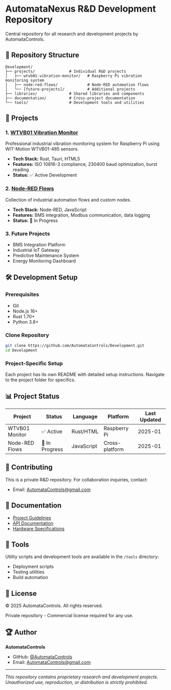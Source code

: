 # AutomataNexus R&D Development Repository

Central repository for all research and development projects by AutomataControls.

## 🚀 Repository Structure

```
Development/
├── projects/               # Individual R&D projects
│   ├── wtvb01-vibration-monitor/   # Raspberry Pi vibration monitoring system
│   ├── node-red-flows/             # Node-RED automation flows
│   └── [future-projects]/          # Additional projects
├── libraries/              # Shared libraries and components
├── documentation/          # Cross-project documentation
└── tools/                  # Development tools and utilities
```

## 📁 Projects

### 1. [WTVB01 Vibration Monitor](./projects/wtvb01-vibration-monitor/)
Professional industrial vibration monitoring system for Raspberry Pi using WIT-Motion WTVB01-485 sensors.
- **Tech Stack:** Rust, Tauri, HTML5
- **Features:** ISO 10816-3 compliance, 230400 baud optimization, burst reading
- **Status:** ✅ Active Development

### 2. [Node-RED Flows](./projects/node-red-flows/)
Collection of industrial automation flows and custom nodes.
- **Tech Stack:** Node-RED, JavaScript
- **Features:** BMS integration, Modbus communication, data logging
- **Status:** 🔄 In Progress

### 3. Future Projects
- BMS Integration Platform
- Industrial IoT Gateway
- Predictive Maintenance System
- Energy Monitoring Dashboard

## 🛠️ Development Setup

### Prerequisites
- Git
- Node.js 16+
- Rust 1.70+
- Python 3.8+

### Clone Repository
```bash
git clone https://github.com/AutomataControls/Development.git
cd Development
```

### Project-Specific Setup
Each project has its own README with detailed setup instructions. Navigate to the project folder for specifics.

## 📊 Project Status

| Project | Status | Language | Platform | Last Updated |
|---------|--------|----------|----------|--------------|
| WTVB01 Monitor | ✅ Active | Rust/HTML | Raspberry Pi | 2025-01 |
| Node-RED Flows | 🔄 In Progress | JavaScript | Cross-platform | 2025-01 |

## 🤝 Contributing

This is a private R&D repository. For collaboration inquiries, contact:
- Email: AutomataControls@gmail.com

## 📝 Documentation

- [Project Guidelines](./documentation/guidelines.md)
- [API Documentation](./documentation/api/)
- [Hardware Specifications](./documentation/hardware/)

## 🔧 Tools

Utility scripts and development tools are available in the `/tools` directory:
- Deployment scripts
- Testing utilities
- Build automation

## 📜 License

© 2025 AutomataControls. All rights reserved.

Private repository - Commercial license required for any use.

## 🏆 Author

**AutomataControls**
- GitHub: [@AutomataControls](https://github.com/AutomataControls)
- Email: AutomataControls@gmail.com

---

*This repository contains proprietary research and development projects. Unauthorized use, reproduction, or distribution is strictly prohibited.*
